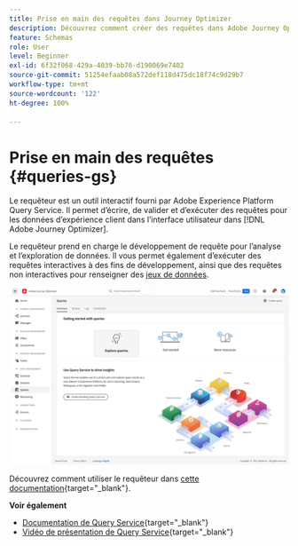 ```yaml
---
title: Prise en main des requêtes dans Journey Optimizer
description: Découvrez comment créer des requêtes dans Adobe Journey Optimizer
feature: Schemas
role: User
level: Beginner
exl-id: 6f32f068-429a-4039-bb76-d190069e7402
source-git-commit: 51254efaab08a572def118d475dc18f74c9d29b7
workflow-type: tm+mt
source-wordcount: '122'
ht-degree: 100%

---
```


# Prise en main des requêtes {#queries-gs}

Le requêteur est un outil interactif fourni par Adobe Experience Platform Query Service. Il permet d’écrire, de valider et d’exécuter des requêtes pour les données d’expérience client dans l’interface utilisateur dans [!DNL Adobe Journey Optimizer].

Le requêteur prend en charge le développement de requête pour l’analyse et l’exploration de données. Il vous permet également d’exécuter des requêtes interactives à des fins de développement, ainsi que des requêtes non interactives pour renseigner des [jeux de données](get-started-datasets.md).


![](../assets/queries-home.png)

Découvrez comment utiliser le requêteur dans [cette documentation](https://experienceleague.adobe.com/docs/experience-platform/query/ui/user-guide.html?lang=fr){target=&quot;_blank&quot;}.

**Voir également**

* [Documentation de Query Service](https://experienceleague.adobe.com/docs/experience-platform/query/home.html?lang=fr){target=&quot;_blank&quot;}
* [Vidéo de présentation de Query Service](https://experienceleague.adobe.com/docs/platform-learn/tutorials/queries/understanding-query-service.html?lang=fr){target=&quot;_blank&quot;}
